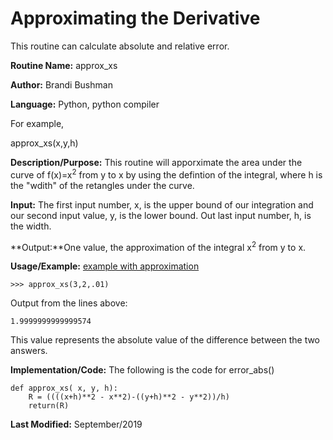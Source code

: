 # Approximating the Derivative
This routine can calculate absolute and relative error.

**Routine Name:**           approx_xs

**Author:** Brandi Bushman

**Language:** Python, python compiler

For example,

  approx_xs(x,y,h)


**Description/Purpose:** This routine will apporximate the area under the curve of  f(x)=x<sup>2</sup> from y to x by using the defintion of the integral, where h  is the "wdith" of the retangles under the curve. 

**Input:** The first input number, x, is the upper bound of our integration and our second input value, y, is the lower bound. Out last input number, h, is the width.  

**Output:**One value, the approximation of the integral x<sup>2</sup> from y to x. 

**Usage/Example:**
[example with approximation]()
~~~
>>> approx_xs(3,2,.01)
~~~

Output from the lines above:

~~~
1.9999999999999574
~~~

This value represents the absolute value of the difference between the two answers. 

**Implementation/Code:** The following is the code for error_abs()
~~~
def approx_xs( x, y, h):
    R = ((((x+h)**2 - x**2)-((y+h)**2 - y**2))/h)  
    return(R)
~~~

**Last Modified:** September/2019
